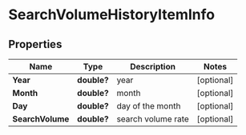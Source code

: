 # SearchVolumeHistoryItemInfo


## Properties

| Name | Type | Description | Notes |
|------------ | ------------- | ------------- | -------------|
**Year** | **double?** | year |[optional]|
**Month** | **double?** | month |[optional]|
**Day** | **double?** | day of the month |[optional]|
**SearchVolume** | **double?** | search volume rate |[optional]|